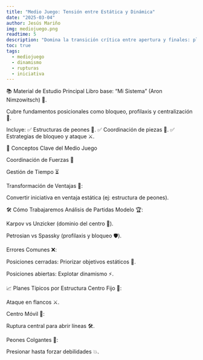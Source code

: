 ```yaml
---
title: "Medio Juego: Tensión entre Estática y Dinámica"
date: "2025-03-04"
author: Jesús Mariño
img: mediojuego.png
readtime: 5
description: "Domina la transición crítica entre apertura y finales: planes concretos, rupturas y manejo de iniciativas."
toc: true
tags:
  - mediojuego
  - dinamismo
  - rupturas
  - iniciativa
---
```


📚 Material de Estudio Principal
Libro base:
“Mi Sistema” (Aron Nimzowitsch) 📖.

Cubre fundamentos posicionales como bloqueo, profilaxis y centralización 🧩.

Incluye:
✅ Estructuras de peones 🏰.
✅ Coordinación de piezas 🤝.
✅ Estrategias de bloqueo y ataque ⚔️.

🧩 Conceptos Clave del Medio Juego

Coordinación de Fuerzas 🤝

Gestión de Tiempo ⏳

Transformación de Ventajas 🔄:

Convertir iniciativa en ventaja estática (ej: estructura de peones).

🛠️ Cómo Trabajaremos
Análisis de Partidas Modelo 🏆:

Karpov vs Unzicker (dominio del centro 🎯).

Petrosian vs Spassky (profilaxis y bloqueo 🛡️).

Errores Comunes ❌:

Posiciones cerradas: Priorizar objetivos estáticos 🧱.

Posiciones abiertas: Explotar dinamismo ⚡.

📈 Planes Típicos por Estructura
Centro Fijo 🏰:

Ataque en flancos ⚔️.

Centro Móvil 🚀:

Ruptura central para abrir líneas 🛠️.

Peones Colgantes 🎯:

Presionar hasta forzar debilidades 💥.

